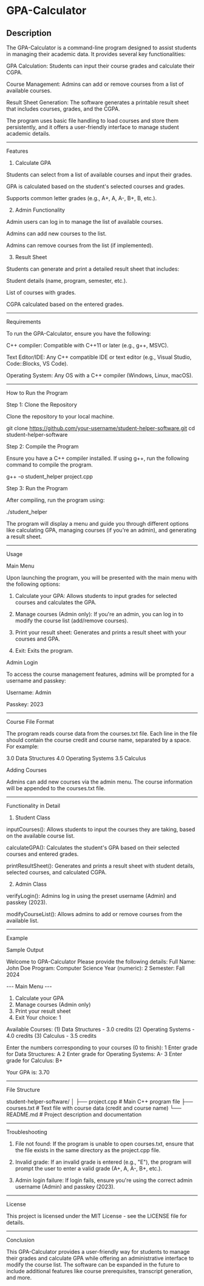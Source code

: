 # GPA-Calculator

## Description

The GPA-Calculator is a command-line program designed to assist students in managing their academic data. It provides several key functionalities:

GPA Calculation: Students can input their course grades and calculate their CGPA.

Course Management: Admins can add or remove courses from a list of available courses.

Result Sheet Generation: The software generates a printable result sheet that includes courses, grades, and the CGPA.


The program uses basic file handling to load courses and store them persistently, and it offers a user-friendly interface to manage student academic details.


---

Features

1. Calculate GPA

Students can select from a list of available courses and input their grades.

GPA is calculated based on the student's selected courses and grades.

Supports common letter grades (e.g., A+, A, A-, B+, B, etc.).



2. Admin Functionality

Admin users can log in to manage the list of available courses.

Admins can add new courses to the list.

Admins can remove courses from the list (if implemented).



3. Result Sheet

Students can generate and print a detailed result sheet that includes:

Student details (name, program, semester, etc.).

List of courses with grades.

CGPA calculated based on the entered grades.






---

Requirements

To run the GPA-Calculator, ensure you have the following:

C++ compiler: Compatible with C++11 or later (e.g., g++, MSVC).

Text Editor/IDE: Any C++ compatible IDE or text editor (e.g., Visual Studio, Code::Blocks, VS Code).

Operating System: Any OS with a C++ compiler (Windows, Linux, macOS).



---

How to Run the Program

Step 1: Clone the Repository

Clone the repository to your local machine.

git clone https://github.com/your-username/student-helper-software.git
cd student-helper-software

Step 2: Compile the Program

Ensure you have a C++ compiler installed. If using g++, run the following command to compile the program.

g++ -o student_helper project.cpp

Step 3: Run the Program

After compiling, run the program using:

./student_helper

The program will display a menu and guide you through different options like calculating GPA, managing courses (if you're an admin), and generating a result sheet.


---

Usage

Main Menu

Upon launching the program, you will be presented with the main menu with the following options:

1. Calculate your GPA: Allows students to input grades for selected courses and calculates the GPA.


2. Manage courses (Admin only): If you're an admin, you can log in to modify the course list (add/remove courses).


3. Print your result sheet: Generates and prints a result sheet with your courses and GPA.


4. Exit: Exits the program.



Admin Login

To access the course management features, admins will be prompted for a username and passkey:

Username: Admin

Passkey: 2023



---

Course File Format

The program reads course data from the courses.txt file. Each line in the file should contain the course credit and course name, separated by a space. For example:

3.0 Data Structures
4.0 Operating Systems
3.5 Calculus

Adding Courses

Admins can add new courses via the admin menu. The course information will be appended to the courses.txt file.


---

Functionality in Detail

1. Student Class

inputCourses(): Allows students to input the courses they are taking, based on the available course list.

calculateGPA(): Calculates the student's GPA based on their selected courses and entered grades.

printResultSheet(): Generates and prints a result sheet with student details, selected courses, and calculated CGPA.


2. Admin Class

verifyLogin(): Admins log in using the preset username (Admin) and passkey (2023).

modifyCourseList(): Allows admins to add or remove courses from the available list.



---

Example

Sample Output

Welcome to GPA-Calculator
Please provide the following details:
Full Name: John Doe
Program: Computer Science
Year (numeric): 2
Semester: Fall 2024

--- Main Menu ---
1) Calculate your GPA
2) Manage courses (Admin only)
3) Print your result sheet
0) Exit
Your choice: 1

Available Courses:
(1) Data Structures - 3.0 credits
(2) Operating Systems - 4.0 credits
(3) Calculus - 3.5 credits

Enter the numbers corresponding to your courses (0 to finish):
1
Enter grade for Data Structures: A
2
Enter grade for Operating Systems: A-
3
Enter grade for Calculus: B+

Your GPA is: 3.70


---

File Structure

student-helper-software/
│
├── project.cpp           # Main C++ program file
├── courses.txt           # Text file with course data (credit and course name)
└── README.md             # Project description and documentation


---

Troubleshooting

1. File not found: If the program is unable to open courses.txt, ensure that the file exists in the same directory as the project.cpp file.


2. Invalid grade: If an invalid grade is entered (e.g., "E"), the program will prompt the user to enter a valid grade (A+, A, A-, B+, etc.).


3. Admin login failure: If login fails, ensure you're using the correct admin username (Admin) and passkey (2023).




---

License

This project is licensed under the MIT License - see the LICENSE file for details.


---

Conclusion

This GPA-Calculator provides a user-friendly way for students to manage their grades and calculate GPA while offering an administrative interface to modify the course list. The software can be expanded in the future to include additional features like course prerequisites, transcript generation, and more.
